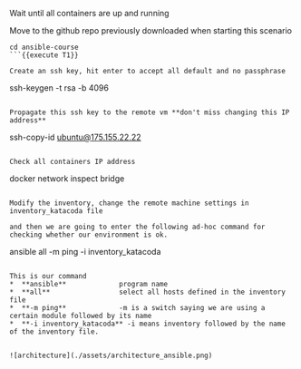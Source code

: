 
Wait until all containers are up and running 

Move to the github repo previously downloaded when starting this scenario
```
cd ansible-course
```{{execute T1}}

Create an ssh key, hit enter to accept all default and no passphrase 
```
ssh-keygen -t rsa -b 4096
```{{ execute T1 }}

Propagate this ssh key to the remote vm **don't miss changing this IP address** 
```
ssh-copy-id  ubuntu@175.155.22.22
```{{ copy }}

Check all containers IP address 
```
docker network inspect bridge
```{{ execute T1 }}

Modify the inventory, change the remote machine settings in inventory_katacoda file   

and then we are going to enter the following ad-hoc command for checking whether our environment is ok.  
```
ansible all -m ping -i inventory_katacoda
```{{execute T1}}

This is our command   
*  **ansible**             program name  
*  **all**                 select all hosts defined in the inventory file    
*  **-m ping**             -m is a switch saying we are using a certain module followed by its name  
*  **-i inventory_katacoda** -i means inventory followed by the name of the inventory file.  


![architecture](./assets/architecture_ansible.png)

